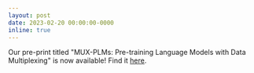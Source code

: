 ```yaml
---
layout: post
date: 2023-02-20 00:00:00-0000
inline: true
---
```


Our pre-print titled "MUX-PLMs: Pre-training Language Models with Data Multiplexing" is now available! Find it <a href="https://t.co/JLohqVIHkl">here</a>.